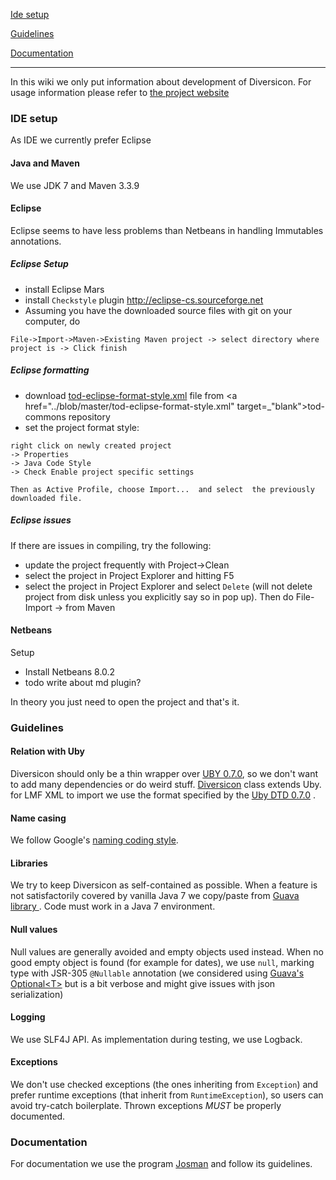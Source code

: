 
[Ide setup](#ide-setup)

[Guidelines](#guidelines)

[Documentation](#documentation)
_________________________


In this wiki we only put information about development of Diversicon. For usage information please refer to [the project website](http://davidleoni.github.io/diversicon)


### IDE setup

As IDE we currently prefer Eclipse

#### Java and Maven
We use JDK 7 and Maven 3.3.9

#### Eclipse

Eclipse seems to have less problems than Netbeans in handling Immutables annotations.

##### Eclipse Setup

* install Eclipse Mars
* install `Checkstyle` plugin http://eclipse-cs.sourceforge.net
* Assuming you have the downloaded source files with git on your computer, do 

`
File->Import->Maven->Existing Maven project -> select directory where project is -> Click finish
`

##### Eclipse formatting

* download <a href="https://github.com/opendatatrentino/tod-commons/raw/master/tod-eclipse-format-style.xml" target="_blank">
tod-eclipse-format-style.xml</a> file from <a href="../blob/master/tod-eclipse-format-style.xml" target=_"blank">tod-commons repository </a>
* set the project format style:

```
right click on newly created project 
-> Properties 
-> Java Code Style 
-> Check Enable project specific settings 

Then as Active Profile, choose Import...  and select  the previously downloaded file.
```

##### Eclipse issues

If there are issues in compiling, try the following:
* update the project frequently with Project->Clean
* select the project in Project Explorer and hitting F5
* select the project in Project Explorer and select `Delete` (will not delete project from disk unless you explicitly say so in pop up). Then do File-Import -> from Maven

#### Netbeans

Setup
* Install Netbeans 8.0.2
* todo write about md plugin?

In theory you just need to open the project and that's it.


### Guidelines

#### Relation with Uby

Diversicon should only be a thin wrapper over [UBY 0.7.0](https://github.com/dkpro/dkpro-uby), so we don't want to add many dependencies or do weird stuff. [Diversicon](https://github.com/DavidLeoni/diversicon/blob/master/src/main/java/it/unitn/disi/diversicon/Diversicon.java) class extends Uby.
for LMF XML to import we use the format specified by the [Uby DTD 0.7.0](https://github.com/dkpro/dkpro-uby/blob/de.tudarmstadt.ukp.uby-0.7.0/de.tudarmstadt.ukp.uby.lmf.model-asl/src/main/resources/dtd/UBY_LMF.dtd) .

#### Name casing
We follow Google's <a href="http://google-styleguide.googlecode.com/svn/trunk/javaguide.html#s5.3-camel-case" target="_blank">naming coding style</a>.

#### Libraries
We try to keep Diversicon as self-contained as possible. When a feature is not satisfactorily covered by vanilla Java 7 we copy/paste from  <a href="https://github.com/google/guava" target="_blank"> Guava library </a>. Code must work in a Java 7 environment.

#### Null values
Null values are generally avoided and empty objects used instead. When no good empty object is found (for example for dates), we use `null`, marking type with JSR-305 `@Nullable` annotation (we considered using <a href="https://code.google.com/p/guava-libraries/wiki/UsingAndAvoidingNullExplained#Optional">Guava's Optional&lt;T&gt;</a> but is a bit verbose and might give issues with json serialization)

#### Logging
We use SLF4J API. As implementation during testing, we use Logback.

#### Exceptions

We don't use checked exceptions (the ones inheriting from `Exception`) and prefer runtime exceptions (that inherit from `RuntimeException`), so users can avoid try-catch boilerplate. Thrown exceptions _MUST_ be properly documented.


### Documentation

For documentation we use the program <a href="https://github.com/opendatatrentino/josman" target="_blank">Josman</a> and follow its guidelines.

